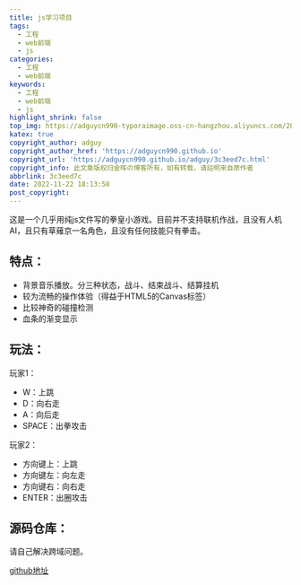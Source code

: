 ```yaml
---
title: js学习项目
tags:
  - 工程
  - web前端
  - js
categories:
  - 工程
  - web前端
keywords:
  - 工程
  - web前端
  - js
highlight_shrink: false
top_img: https://adguycn990-typoraimage.oss-cn-hangzhou.aliyuncs.com/202211232358703.webp
katex: true
copyright_author: adguy
copyright_author_href: 'https://adguycn990.github.io'
copyright_url: 'https://adguycn990.github.io/adguy/3c3eed7c.html'
copyright_info: 此文章版权归金晖の博客所有，如有转载，请註明来自原作者
abbrlink: 3c3eed7c
date: 2022-11-22 18:13:58
post_copyright:
---
```




这是一个几乎用纯js文件写的拳皇小游戏。目前并不支持联机作战，且没有人机AI，且只有草薙京一名角色，且没有任何技能只有拳击。

## 特点：

- 背景音乐播放。分三种状态，战斗、结束战斗、结算挂机
- 较为流畅的操作体验（得益于HTML5的Canvas标签）
- 比较神奇的碰撞检测
- 血条的渐变显示

## 玩法：

玩家1：

- W：上跳
- D：向右走
- A：向后走
- SPACE：出拳攻击

玩家2：

- 方向键上：上跳
- 方向键左：向左走
- 方向键右：向右走
- ENTER：出圈攻击

## 源码仓库：

请自己解决跨域问题。

[github地址](https://github.com/ADguyCN990/JS-quanhuang)




